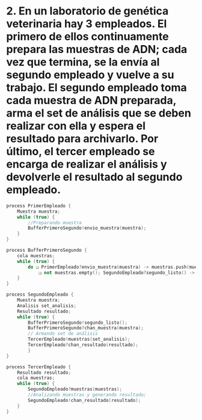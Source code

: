 # 2. En un laboratorio de genética veterinaria hay 3 empleados. El primero de ellos continuamente prepara las muestras de ADN; cada vez que termina, se la envía al segundo empleado y vuelve a su trabajo. El segundo empleado toma cada muestra de ADN preparada, arma el set de análisis que se deben realizar con ella y espera el resultado para archivarlo. Por último, el tercer empleado se encarga de realizar el análisis y devolverle el resultado al segundo empleado.

```cpp
process PrimerEmpleado {
    Muestra muestra;
    while (true) {
        //Preparando muestra
        BufferPrimeroSegundo!envio_muestra(muestra);
    }
}

process BufferPrimeroSegundo {
    cola muestras;
    while (true) {
        do ❏ PrimerEmpleado?envio_muestra(muestra) -> muestras.push(muestra);
            ❏ not muestras.empty(); SegundoEmpleado?segundo_listo() -> SegundoEmpleado!chan_muestra(muestras.pop());
    }
}

process SegundoEmpleado {
    Muestra muestra;
    Analisis set_analisis;
    Resultado resultado;
    while (true) {
        BufferPrimeroSegundo!segundo_listo();
        BufferPrimeroSegundo?chan_muestra(muestra);
        // Armando set de análisis
        TercerEmpleado!muestras(set_analisis);
        TercerEmpleado?chan_resultado(resultado);
        }
}

process TercerEmpleado {
    Resultado resultado;
    cola muestras;
    while (true) {
        SegundoEmpleado?muestras(muestras);
        //Analizando muestras y generando resultado;
        SegundoEmpleado!chan_resultado(resultado);
    }
}
```
